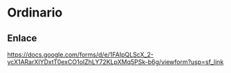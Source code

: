 # Ordinario 
## Enlace
https://docs.google.com/forms/d/e/1FAIpQLScX_2-ycX1ARarXIYDxtT0exCO1oIZhLY72KLpXMq5PSk-b6g/viewform?usp=sf_link
